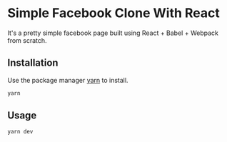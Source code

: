 # Simple Facebook Clone With React

It's a pretty simple facebook page built using React + Babel + Webpack from scratch.

## Installation

Use the package manager [yarn](https://yarnpkg.com) to install.

```bash
yarn
```

## Usage

```bash
yarn dev
```
